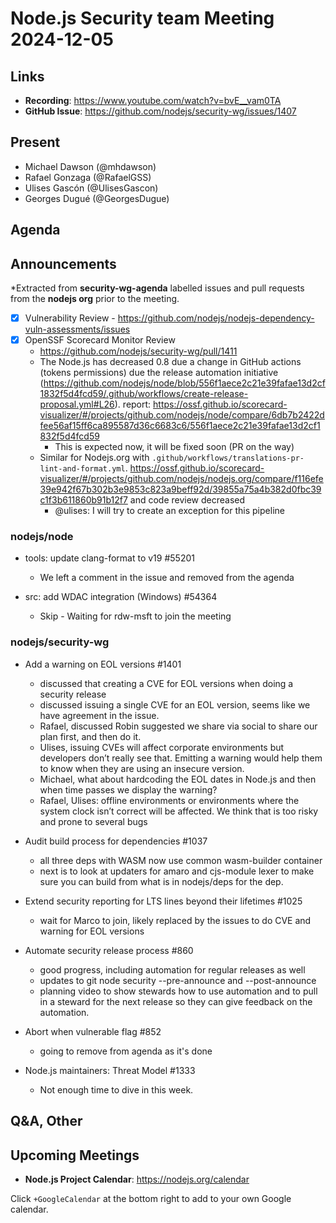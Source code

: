 # Node.js Security team Meeting 2024-12-05

## Links

* **Recording**:  https://www.youtube.com/watch?v=bvE__vam0TA
* **GitHub Issue**: https://github.com/nodejs/security-wg/issues/1407

## Present

* Michael Dawson (@mhdawson)
* Rafael Gonzaga (@RafaelGSS)
* Ulises Gascón (@UlisesGascon)
* Georges Dugué (@GeorgesDugue)

## Agenda

## Announcements

*Extracted from **security-wg-agenda** labelled issues and pull requests from the **nodejs org** prior to the meeting.

- [x] Vulnerability Review - https://github.com/nodejs/nodejs-dependency-vuln-assessments/issues
- [x] OpenSSF Scorecard Monitor Review
  - https://github.com/nodejs/security-wg/pull/1411
  - The Node.js has decreased 0.8 due a change in GitHub actions (tokens permissions) due the release automation initiative (https://github.com/nodejs/node/blob/556f1aece2c21e39fafae13d2cf1832f5d4fcd59/.github/workflows/create-release-proposal.yml#L26). report: https://ossf.github.io/scorecard-visualizer/#/projects/github.com/nodejs/node/compare/6db7b2422dfee56af15ff6ca895587d36c6683c6/556f1aece2c21e39fafae13d2cf1832f5d4fcd59
     - This is expected now, it will be fixed soon (PR on the way)
  - Similar for Nodejs.org with `.github/workflows/translations-pr-lint-and-format.yml`. https://ossf.github.io/scorecard-visualizer/#/projects/github.com/nodejs/nodejs.org/compare/f116efe39e942f67b302b3e9853c823a9beff92d/39855a75a4b382d0fbc39c1f3b611860b91b12f7 and code review decreased
     - @ulises: I will try to create an exception for this pipeline

### nodejs/node

* tools: update clang-format to v19 #55201
  * We left a comment in the issue and removed from the agenda

* src: add WDAC integration (Windows) #54364
  * Skip - Waiting for rdw-msft to join the meeting

### nodejs/security-wg

* Add a warning on EOL versions #1401
  * discussed that creating a CVE for EOL versions when doing a security release
  * discussed issuing a single CVE for an EOL version, seems like we have agreement
    in the issue.  
  * Rafael, discussed Robin suggested we share via social to share our plan first, and then do
    it. 
  * Ulises, issuing CVEs will affect corporate environments but developers don’t really see that. Emitting a warning would help them to know when they are using an insecure version.
  * Michael, what about hardcoding the EOL dates in Node.js and then when time passes we display the warning?
  * Rafael, Ulises: offline environments or environments where the system clock isn’t correct will be affected. We think that is too risky and prone to several bugs

* Audit build process for dependencies #1037
  * all three deps with WASM now use common wasm-builder container
  * next is to look at updaters for amaro and cjs-module lexer to make sure you can 
    build from what is in nodejs/deps for the dep.

* Extend security reporting for LTS lines beyond their lifetimes #1025
  * wait for Marco to join, likely replaced by the issues to do CVE and warning for
    EOL versions

* Automate security release process #860
  * good progress, including automation for regular releases as well
  * updates to git node security --pre-announce and --post-announce
  * planning video to show stewards how to use automation and to pull in a steward for
    the next release so they can give feedback on the automation.

* Abort when vulnerable flag #852
  * going to remove from agenda as it's done

* Node.js maintainers: Threat Model #1333
  * Not enough time to dive in this week.

## Q&A, Other

## Upcoming Meetings

* **Node.js Project Calendar**: <https://nodejs.org/calendar>

Click `+GoogleCalendar` at the bottom right to add to your own Google calendar.
